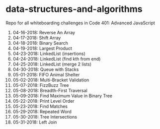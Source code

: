 # data-structures-and-algorithms
Repo for all whiteboarding challenges in Code 401: Advanced JavaScript

1. 04-16-2018: Reverse An Array
2. 04-17-2018: Shift Array
3. 04-18-2018: Binary Search
4. 04-19-2018: Largest Product
5. 04-23-2018: LinkedList (insertions)
6. 04-24-2018: LinkedList (find kth from end)
7. 04-25-2018: LinkedList (merge 2 lists)
8. 04-30-2018: Queue with Stacks
9. 05-01-2018: FIFO Animal Shelter
10. 05-02-2018: Multi-Bracket Validation
11. 05-07-2018: FizzBuzz Tree
12. 05-08-2018: Breadth-First Traversal
13. 05-09-2018: Find Maximum Value in Binary Tree
14. 05-22-2018: Print Level Order
15. 05-23-2018: Find Matches
16. 05-29-2018: Repeated Word
17. 05-30-2018: Tree Intersections
18. 05-31-2018: Left Join
